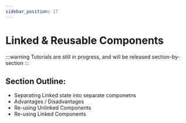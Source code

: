 ```yaml
---
sidebar_position: 17
---
```


# Linked & Reusable Components

:::warning
Tutorials are still in progress, and will be released section-by-section
:::

## Section Outline:
- Separating Linked state into separate componetns
- Advantages / Disadvantages
- Re-using Unlinked Components
- Re-using Linked Components